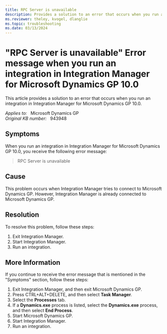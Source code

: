 ```yaml
---
title: RPC Server is unavailable
description: Provides a solution to an error that occurs when you run an integration in Integration Manager for Microsoft Dynamics GP 10.0.
ms.reviewer: theley, kvogel, dlanglie
ms.topic: troubleshooting
ms.date: 03/13/2024
---
```

# "RPC Server is unavailable" Error message when you run an integration in Integration Manager for Microsoft Dynamics GP 10.0

This article provides a solution to an error that occurs when you run an integration in Integration Manager for Microsoft Dynamics GP 10.0.

_Applies to:_ &nbsp; Microsoft Dynamics GP  
_Original KB number:_ &nbsp; 943948

## Symptoms

When you run an integration in Integration Manager for Microsoft Dynamics GP 10.0, you receive the following error message:
> RPC Server is unavailable

## Cause

This problem occurs when Integration Manager tries to connect to Microsoft Dynamics GP. However, Integration Manager is already connected to Microsoft Dynamics GP.

## Resolution

To resolve this problem, follow these steps:

1. Exit Integration Manager.
2. Start Integration Manager.
3. Run an integration.

## More Information

If you continue to receive the error message that is mentioned in the "Symptoms" section, follow these steps:

1. Exit Integration Manager, and then exit Microsoft Dynamics GP.
2. Press CTRL+ALT+DELETE, and then select **Task Manager**.
3. Select the **Processes** tab.
4. If a **Dynamics.exe** process is listed, select the **Dynamics.exe** process, and then select **End Process**.
5. Start Microsoft Dynamics GP.
6. Start Integration Manager.
7. Run an integration.

